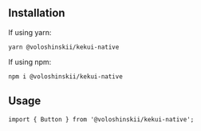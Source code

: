## Installation

If using yarn:

```
yarn @voloshinskii/kekui-native
```

If using npm:

```
npm i @voloshinskii/kekui-native
```

## Usage

```
import { Button } from '@voloshinskii/kekui-native';
```
